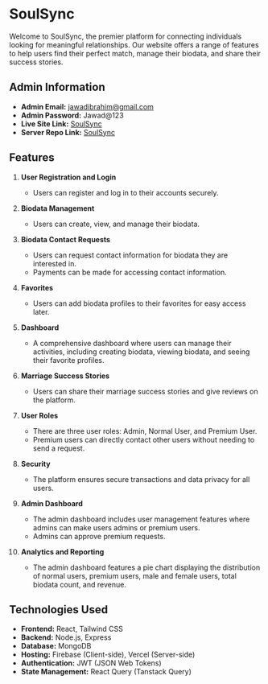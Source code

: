 # SoulSync

Welcome to SoulSync, the premier platform for connecting individuals looking for meaningful relationships. Our website offers a range of features to help users find their perfect match, manage their biodata, and share their success stories.

## Admin Information

- **Admin Email:** jawadibrahim@gmail.com
- **Admin Password:** Jawad@123
- **Live Site Link:** [SoulSync](https://soulsync-28b73.web.app/)
- **Server Repo Link:** [SoulSync](https://github.com/programming-hero-web-course1/b9a12-server-side-jawadibrahimshopnil)

## Features

1. **User Registration and Login**
   - Users can register and log in to their accounts securely.

2. **Biodata Management**
   - Users can create, view, and manage their biodata.

3. **Biodata Contact Requests**
   - Users can request contact information for biodata they are interested in.
   - Payments can be made for accessing contact information.

4. **Favorites**
   - Users can add biodata profiles to their favorites for easy access later.

5. **Dashboard**
   - A comprehensive dashboard where users can manage their activities, including creating biodata, viewing biodata, and seeing their favorite profiles.

6. **Marriage Success Stories**
   - Users can share their marriage success stories and give reviews on the platform.

7. **User Roles**
   - There are three user roles: Admin, Normal User, and Premium User.
   - Premium users can directly contact other users without needing to send a request.

8. **Security**
   - The platform ensures secure transactions and data privacy for all users.

9. **Admin Dashboard**
   - The admin dashboard includes user management features where admins can make users admins or premium users.
   - Admins can approve premium requests.

10. **Analytics and Reporting**
    - The admin dashboard features a pie chart displaying the distribution of normal users, premium users, male and female users, total biodata count, and revenue.

## Technologies Used

- **Frontend:** React, Tailwind CSS
- **Backend:** Node.js, Express
- **Database:** MongoDB
- **Hosting:** Firebase (Client-side), Vercel (Server-side)
- **Authentication:** JWT (JSON Web Tokens)
- **State Management:** React Query (Tanstack Query)
